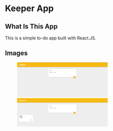 # Keeper App

## What Is This App

This is a simple to-do app built with React.JS.

## Images

<figure>
    <img src="Screenshots/1.png" width="300px"/>
    <img src="Screenshots/2.png" width="300px"/>
</figure>
